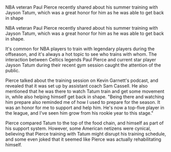 # 
NBA veteran Paul Pierce recently shared about his summer training with Jayson Tatum, which was a great honor for him as he was able to get back in shape 
 
NBA veteran Paul Pierce recently shared about his summer training with Jayson Tatum, which was a great honor for him as he was able to get back in shape.

It's common for NBA players to train with legendary players during the offseason, and it's always a hot topic to see who trains with whom. The interaction between Celtics legends Paul Pierce and current star player Jayson Tatum during their recent gym session caught the attention of the public.

Pierce talked about the training session on Kevin Garnett's podcast, and revealed that it was set up by assistant coach Sam Cassell. He also mentioned that he was there to watch Tatum train and get some movement in, while also helping himself get back in shape. "Being there and watching him prepare also reminded me of how I used to prepare for the season. It was an honor for me to support and help him. He's now a top-five player in the league, and I've seen him grow from his rookie year to this stage."

Pierce compared Tatum to the top of the food chain, and himself as part of his support system. However, some American netizens were cynical, believing that Pierce training with Tatum might disrupt his training schedule, and some even joked that it seemed like Pierce was actually rehabilitating himself.